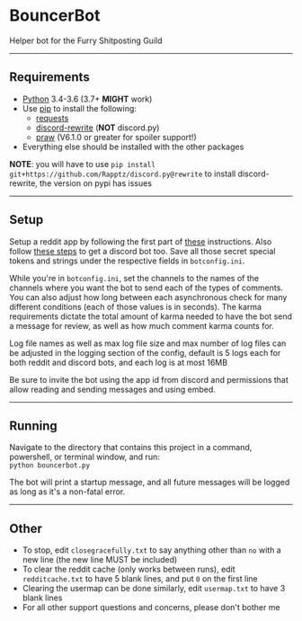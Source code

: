 # BouncerBot

Helper bot for the Furry Shitposting Guild

-----

## Requirements

* [Python](https://www.python.org/downloads/release/python-366/) 3.4-3.6 (3.7+ **MIGHT** work)  
* Use [pip](https://pypi.org/project/pip/) to install the following:  
  * [requests](https://pypi.org/project/requests/)  
  * [discord-rewrite](https://pypi.org/project/discord-rewrite/) (**NOT** discord.py)  
  * [praw](https://pypi.org/project/praw/) (V6.1.0 or greater for spoiler support!)  
* Everything else should be installed with the other packages

**NOTE**: you will have to use `pip install git+https://github.com/Rapptz/discord.py@rewrite` to install discord-rewrite, the version on pypi has issues

-----

## Setup

Setup a reddit app by following the first part of [these](https://github.com/reddit-archive/reddit/wiki/OAuth2) instructions. Also follow [these steps](https://github.com/reactiflux/discord-irc/wiki/Creating-a-discord-bot-&-getting-a-token) to get a discord bot too. Save all those secret special tokens and strings under the respective fields in `botconfig.ini`.

While you're in `botconfig.ini`, set the channels to the names of the channels where you want the bot to send each of the types of comments. You can also adjust how long between each asynchronous check for many different conditions (each of those values is in seconds). The karma requirements dictate the total amount of karma needed to have the bot send a message for review, as well as how much comment karma counts for.

Log file names as well as max log file size and max number of log files can be adjusted in the logging section of the config, default is 5 logs each for both reddit and discord bots, and each log is at most 16MB

Be sure to invite the bot using the app id from discord and permissions that allow reading and sending messages and using embed.

-----

## Running

Navigate to the directory that contains this project in a command, powershell, or terminal window, and run:  
`python bouncerbot.py`

The bot will print a startup message, and all future messages will be logged as long as it's a non-fatal error.

-----

## Other

* To stop, edit `closegracefully.txt` to say anything other than `no` with a new line (the new line MUST be included)  
* To clear the reddit cache (only works between runs), edit `redditcache.txt` to have 5 blank lines, and put `0` on the first line  
* Clearing the usermap can be done similarly, edit `usermap.txt` to have 3 blank lines
* For all other support questions and concerns, please don't bother me